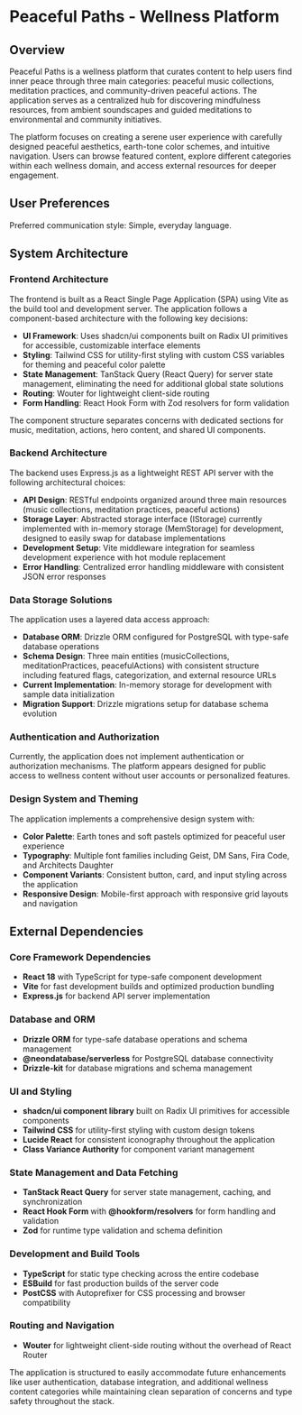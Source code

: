 # Peaceful Paths - Wellness Platform

## Overview

Peaceful Paths is a wellness platform that curates content to help users find inner peace through three main categories: peaceful music collections, meditation practices, and community-driven peaceful actions. The application serves as a centralized hub for discovering mindfulness resources, from ambient soundscapes and guided meditations to environmental and community initiatives.

The platform focuses on creating a serene user experience with carefully designed peaceful aesthetics, earth-tone color schemes, and intuitive navigation. Users can browse featured content, explore different categories within each wellness domain, and access external resources for deeper engagement.

## User Preferences

Preferred communication style: Simple, everyday language.

## System Architecture

### Frontend Architecture
The frontend is built as a React Single Page Application (SPA) using Vite as the build tool and development server. The application follows a component-based architecture with the following key decisions:

- **UI Framework**: Uses shadcn/ui components built on Radix UI primitives for accessible, customizable interface elements
- **Styling**: Tailwind CSS for utility-first styling with custom CSS variables for theming and peaceful color palette
- **State Management**: TanStack Query (React Query) for server state management, eliminating the need for additional global state solutions
- **Routing**: Wouter for lightweight client-side routing
- **Form Handling**: React Hook Form with Zod resolvers for form validation

The component structure separates concerns with dedicated sections for music, meditation, actions, hero content, and shared UI components.

### Backend Architecture
The backend uses Express.js as a lightweight REST API server with the following architectural choices:

- **API Design**: RESTful endpoints organized around three main resources (music collections, meditation practices, peaceful actions)
- **Storage Layer**: Abstracted storage interface (IStorage) currently implemented with in-memory storage (MemStorage) for development, designed to easily swap for database implementations
- **Development Setup**: Vite middleware integration for seamless development experience with hot module replacement
- **Error Handling**: Centralized error handling middleware with consistent JSON error responses

### Data Storage Solutions
The application uses a layered data access approach:

- **Database ORM**: Drizzle ORM configured for PostgreSQL with type-safe database operations
- **Schema Design**: Three main entities (musicCollections, meditationPractices, peacefulActions) with consistent structure including featured flags, categorization, and external resource URLs
- **Current Implementation**: In-memory storage for development with sample data initialization
- **Migration Support**: Drizzle migrations setup for database schema evolution

### Authentication and Authorization
Currently, the application does not implement authentication or authorization mechanisms. The platform appears designed for public access to wellness content without user accounts or personalized features.

### Design System and Theming
The application implements a comprehensive design system with:

- **Color Palette**: Earth tones and soft pastels optimized for peaceful user experience
- **Typography**: Multiple font families including Geist, DM Sans, Fira Code, and Architects Daughter
- **Component Variants**: Consistent button, card, and input styling across the application
- **Responsive Design**: Mobile-first approach with responsive grid layouts and navigation

## External Dependencies

### Core Framework Dependencies
- **React 18** with TypeScript for type-safe component development
- **Vite** for fast development builds and optimized production bundling
- **Express.js** for backend API server implementation

### Database and ORM
- **Drizzle ORM** for type-safe database operations and schema management
- **@neondatabase/serverless** for PostgreSQL database connectivity
- **Drizzle-kit** for database migrations and schema management

### UI and Styling
- **shadcn/ui component library** built on Radix UI primitives for accessible components
- **Tailwind CSS** for utility-first styling with custom design tokens
- **Lucide React** for consistent iconography throughout the application
- **Class Variance Authority** for component variant management

### State Management and Data Fetching
- **TanStack React Query** for server state management, caching, and synchronization
- **React Hook Form** with **@hookform/resolvers** for form handling and validation
- **Zod** for runtime type validation and schema definition

### Development and Build Tools
- **TypeScript** for static type checking across the entire codebase
- **ESBuild** for fast production builds of the server code
- **PostCSS** with Autoprefixer for CSS processing and browser compatibility

### Routing and Navigation
- **Wouter** for lightweight client-side routing without the overhead of React Router

The application is structured to easily accommodate future enhancements like user authentication, database integration, and additional wellness content categories while maintaining clean separation of concerns and type safety throughout the stack.